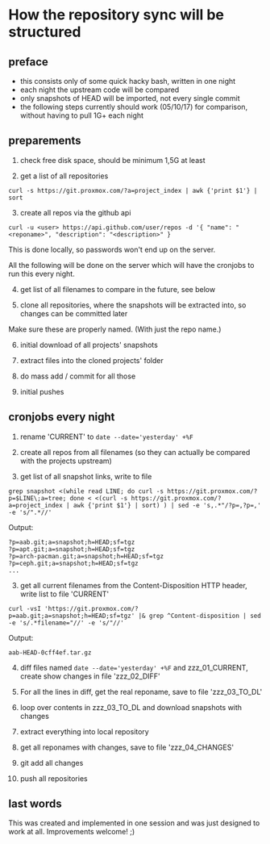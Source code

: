 # How the repository sync will be structured



## preface

- this consists only of some quick hacky bash, written in one night
- each night the upstream code will be compared
- only snapshots of HEAD will be imported, not every single commit
- the following steps currently should work (05/10/17) for comparison, without having to pull 1G+ each night



## preparements

1. check free disk space, should be minimum 1,5G at least

2. get a list of all repositories

`curl -s https://git.proxmox.com/?a=project_index | awk {'print $1'} | sort`

3. create all repos via the github api

`curl -u <user> https://api.github.com/user/repos -d '{ "name": "<reponame>", "description": "<description>" }`

This is done locally, so passwords won't end up on the server.

All the following will be done on the server which will have the cronjobs to run this every night.

4. get list of all filenames to compare in the future, see below

5. clone all repositories, where the snapshots will be extracted into, so changes can be committed later

Make sure these are properly named. (With just the repo name.)

6. initial download of all projects' snapshots

7. extract files into the cloned projects' folder

8. do mass add / commit for all those

9. initial pushes



## cronjobs every night

1. rename 'CURRENT' to `date --date='yesterday' +%F`

1. create all repos from all filenames (so they can actually be compared with the projects upstream)

2. get list of all snapshot links, write to file 

`grep snapshot <(while read LINE; do curl -s https://git.proxmox.com/?p=$LINE\;a=tree; done < <(curl -s https://git.proxmox.com/?a=project_index | awk {'print $1'} | sort) ) | sed -e 's,.*"/?p=,?p=,' -e 's/".*//'`

Output: 

    ?p=aab.git;a=snapshot;h=HEAD;sf=tgz
    ?p=apt.git;a=snapshot;h=HEAD;sf=tgz
    ?p=arch-pacman.git;a=snapshot;h=HEAD;sf=tgz
    ?p=ceph.git;a=snapshot;h=HEAD;sf=tgz
    ...

3. get all current filenames from the Content-Disposition HTTP header, write list to file 'CURRENT'

`curl -vsI 'https://git.proxmox.com/?p=aab.git;a=snapshot;h=HEAD;sf=tgz' |& grep ^Content-disposition | sed -e 's/.*filename="//' -e 's/"//'`

Output:

    aab-HEAD-0cff4ef.tar.gz

4. diff files named `date --date='yesterday' +%F` and zzz_01_CURRENT, create show changes in file 'zzz_02_DIFF'

5. For all the lines in diff, get the real reponame, save to file 'zzz_03_TO_DL'

6. loop over contents in zzz_03_TO_DL and download snapshots with changes

7. extract everything into local repository

8. get all reponames with changes, save to file 'zzz_04_CHANGES'

9. git add all changes

10. push all repositories



## last words

This was created and implemented in one session and was just designed to work at all. Improvements welcome! ;)
